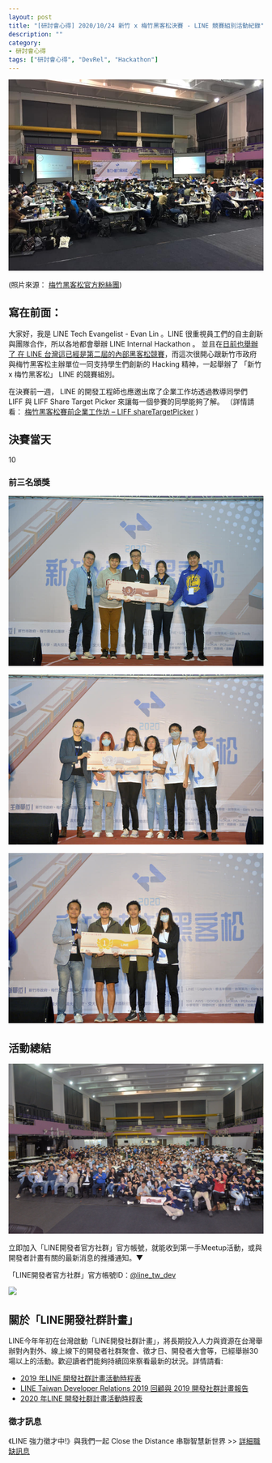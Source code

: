 ```yaml
---
layout: post
title: "[研討會心得] 2020/10/24 新竹 x 梅竹黑客松決賽 - LINE 競賽組別活動紀錄"
description: ""
category: 
- 研討會心得
tags: ["研討會心得", "DevRel", "Hackathon"]
---
```




![](../images/2020/1024_0.jpg)

(照片來源： [梅竹黑客松官方粉絲團](https://www.facebook.com/HackMeiChu))



## 寫在前面：

大家好，我是 LINE Tech Evangelist - Evan Lin 。LINE 很重視員工們的自主創新與團隊合作，所以各地都會舉辦 LINE Internal Hackathon 。 並且在[日前也舉辦了 在 LINE 台灣這已經是第二屆的內部黑客松競賽](https://engineering.linecorp.com/zh-hant/blog/line-taiwan-internal-hackathon-2020/)，而這次很開心跟新竹市政府與梅竹黑客松主辦單位一同支持學生們創新的 Hacking 精神，一起舉辦了 「新竹 x 梅竹黑客松」 LINE 的競賽組別。

在決賽前一週， LINE 的開發工程師也應邀出席了企業工作坊透過教導同學們 LIFF 與 LIFF Share Target Picker 來讓每一個參賽的同學能夠了解。 （詳情請看： [梅竹黑客松賽前企業工作坊 – LIFF shareTargetPicker](https://engineering.linecorp.com/zh-hant/blog/meichu-liff-share-target-picker-workshop/) )



## 決賽當天

10





### 前三名頒獎

![](../images/2020/1025_f_3.jpg)

![](../images/2020/1025_f_2.jpg)



![](../images/2020/1025_f_1.jpg)



## 活動總結

![](../images/2020/1024_1.jpg)

立即加入「LINE開發者官方社群」官方帳號，就能收到第一手Meetup活動，或與開發者計畫有關的最新消息的推播通知。▼

「LINE開發者官方社群」官方帳號ID：[@line_tw_dev](https://lin.ee/s5RsZHo)

![](http://www.evanlin.com/images/2020/line-tw-dev-qr.png)

## 關於「LINE開發社群計畫」

LINE今年年初在台灣啟動「LINE開發社群計畫」，將長期投入人力與資源在台灣舉辦對內對外、線上線下的開發者社群聚會、徵才日、開發者大會等，已經舉辦30場以上的活動。歡迎讀者們能夠持續回來察看最新的狀況。詳情請看:

- [2019 年LINE 開發社群計畫活動時程表](https://engineering.linecorp.com/zh-hant/blog/line-taiwan-developer-relations-2019-plan/)
- [LINE Taiwan Developer Relations 2019 回顧與 2019 開發社群計畫報告](https://engineering.linecorp.com/zh-hant/blog/line-taiwan-developer-relations-2019/)
- [2020 年LINE 開發社群計畫活動時程表](https://engineering.linecorp.com/zh-hant/blog/2020-line-tw-devrel/)

### 徵才訊息
《LINE 強力徵才中!》與我們一起 Close the Distance 串聯智慧新世界 >> [詳細職缺訊息](https://career.linecorp.com/linecorp/career/list?classId=&locationCd=TW)
